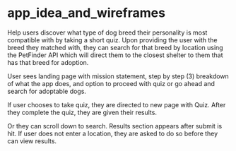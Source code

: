 # app_idea_and_wireframes

Help users discover what type of dog breed their personality is most compatible with by taking a short quiz. Upon 
providing the user with the breed they matched with, they can search for that breed by location using the PetFinder API which
will direct them to the closest shelter to them that has that breed for adoption. 

User sees landing page with mission statement, step by step (3) breakdown of what the app does, and option to proceed with
quiz or go ahead and search for adoptable dogs. 

If user chooses to take quiz, they are directed to new page with Quiz. After they complete the quiz, they are given their 
results. 

Or they can scroll down to search. Results section appears after submit is hit. If user does not enter a location, they are 
asked to do so before they can view results.

